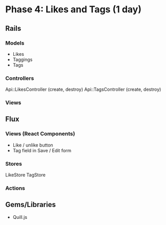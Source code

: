 # Phase 4: Likes and Tags (1 day)

## Rails
### Models
- Likes
- Taggings
- Tags

### Controllers
Api::LikesController (create, destroy)
Api::TagsController (create, destroy)

### Views

## Flux
### Views (React Components)
- Like / unlike button
- Tag field in Save / Edit form

### Stores
LikeStore
TagStore

### Actions


## Gems/Libraries
* Quill.js
